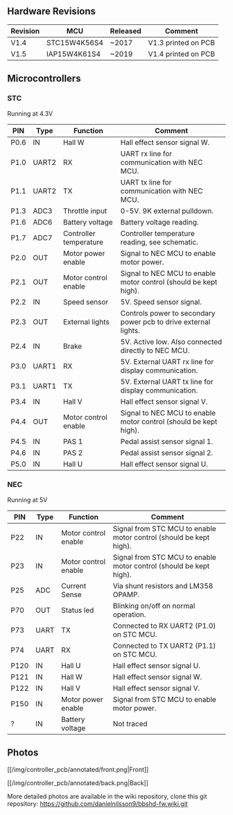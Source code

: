 

## Hardware Revisions

Revision | MCU          | Released    | Comment
-------- | ------------ | ----------- | --------------------
V1.4     | STC15W4K56S4 | ~2017       | V1.3 printed on PCB
V1.5     | IAP15W4K61S4 | ~2019       | V1.4 printed on PCB




## Microcontrollers

### STC
Running at 4.3V

PIN  | Type  | Function               | Comment
-----| ----- | -----------------------| --------------------
P0.6 | IN    | Hall W                 | Hall effect sensor signal W.
P1.0 | UART2 | RX                     | UART rx line for communication with NEC MCU.
P1.1 | UART2 | TX                     | UART tx line for communication with NEC MCU.
P1.3 | ADC3  | Throttle input         | 0-5V. 9K external pulldown.
P1.6 | ADC6  | Battery voltage        | Battery voltage reading.
P1.7 | ADC7  | Controller temperature | Controller temperature reading, see schematic.
P2.0 | OUT   | Motor power enable     | Signal to NEC MCU to enable motor power.
P2.1 | OUT   | Motor control enable   | Signal to NEC MCU to enable motor control (should be kept high).
P2.2 | IN    | Speed sensor           | 5V. Speed sensor signal.
P2.3 | OUT   | External lights        | Controls power to secondary power pcb to drive external lights.
P2.4 | IN    | Brake                  | 5V. Active low. Also connected directly to NEC MCU.
P3.0 | UART1 | RX                     | 5V. External UART rx line for display communication.
P3.1 | UART1 | TX                     | 5V. External UART tx line for display communication.
P3.4 | IN    | Hall V                 | Hall effect sensor signal V.
P4.4 | OUT   | Motor control enable   | Signal to NEC MCU to enable motor control (should be kept high).
P4.5 | IN    | PAS 1                  | Pedal assist sensor signal 1.
P4.6 | IN    | PAS 2                  | Pedal assist sensor signal 2.
P5.0 | IN    | Hall U                 | Hall effect sensor signal U.


### NEC
Running at 5V

PIN  | Type  | Function               | Comment
-----| ----- | -----------------------| --------------------
P22  | IN    | Motor control enable   | Signal from STC MCU to enable motor control (should be kept high).
P23  | IN    | Motor control enable   | Signal from STC MCU to enable motor control (should be kept high).
P25  | ADC   | Current Sense          | Via shunt resistors and LM358 OPAMP.
P70  | OUT   | Status led             | Blinking on/off on normal operation.
P73  | UART  | TX                     | Connected to RX UART2 (P1.0) on STC MCU.
P74  | UART  | RX                     | Connected to TX UART2 (P1.1) on STC MCU.
P120 | IN    | Hall U                 | Hall effect sensor signal U.
P121 | IN    | Hall W                 | Hall effect sensor signal W.
P122 | IN    | Hall V                 | Hall effect sensor signal V.
P150 | IN    | Motor power enable     | Signal from STC MCU to enable motor power.
?    | IN    | Battery voltage        | Not traced


## Photos

[[/img/controller_pcb/annotated/front.png|Front]]

[[/img/controller_pcb/annotated/back.png|Back]]


More detailed photos are available in the wiki repository, clone this git repository:
https://github.com/danielnilsson9/bbshd-fw.wiki.git